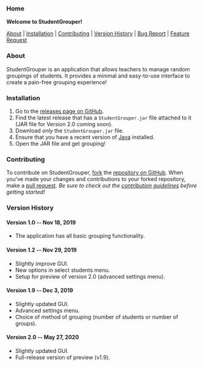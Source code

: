 ### Home

**Welcome to StudentGrouper!**

[About](#about) | [Installation](#installation) | [Contributing](#contributing) | [Version History](#version-history) | [Bug Report](https://github.com/0xmmalik/StudentGrouper/issues/new?assignees=&labels=bug&template=bug_report.md&title=) | [Feature Request](https://github.com/0xmmalik/StudentGrouper/issues/new?assignees=&labels=enhancement&template=feature_request.md&title=)

### About
StudentGrouper is an application that allows teachers to manage random groupings of students. It provides a minimal and easy-to-use interface to create a pain-free grouping experience!

### Installation
1. Go to the [releases page on GitHub](https://github.com/0xmmalik/StudentGrouper/releases).
2. Find the latest release that has a `StudentGrouper.jar` file attached to it (JAR file for Version 2.0 coming soon).
3. Download _only_ the `StudentGrouper.jar` file.
4. Ensure that you have a recent version of [Java](https://www.java.com/en/) installed.
5. Open the JAR file and get grouping!

### Contributing
To contribute on StudentGrouper, [fork](https://docs.github.com/en/github/getting-started-with-github/fork-a-repo) the [repository on GitHub](https://github.com/0xmmalik/StudentGrouper). When you've made your changes and contributions to your forked repository, make a [pull request](https://docs.github.com/en/github/collaborating-with-issues-and-pull-requests/about-pull-requests). _Be sure to check out the [contribution guidelines](https://github.com/0xmmalik/StudentGrouper/blob/master/CONTRIBUTING.md) before getting started!_

### Version History

#### Version 1.0 -- Nov 18, 2019
- The application has all basic grouping functionality.

#### Version 1.2 -- Nov 29, 2019
- Slightly improve GUI.
- New options in select students menu.
- Setup for preview of version 2.0 (advanced settings menu).

#### Version 1.9 -- Dec 3, 2019
- Slightly updated GUI.
- Advanced settings menu.
- Choice of method of grouping (number of students or number of groups).

#### Version 2.0 -- May 27, 2020
- Slightly updated GUI.
- Full-release version of preview (v1.9).
